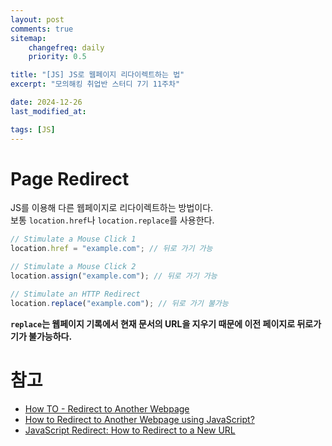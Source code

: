 ```yaml
---
layout: post
comments: true
sitemap:
    changefreq: daily
    priority: 0.5

title: "[JS] JS로 웹페이지 리다이렉트하는 법"
excerpt: "모의해킹 취업반 스터디 7기 11주차"

date: 2024-12-26
last_modified_at: 

tags: [JS]
---
```


# Page Redirect
JS를 이용해 다른 웹페이지로 리다이렉트하는 방법이다.  
보통 `location.href`나 `location.replace`를 사용한다.  

```js
// Stimulate a Mouse Click 1
location.href = "example.com"; // 뒤로 가기 가능

// Stimulate a Mouse Click 2
location.assign("example.com"); // 뒤로 가기 가능

// Stimulate an HTTP Redirect
location.replace("example.com"); // 뒤로 가기 불가능
```

**`replace`는 웹페이지 기록에서 현재 문서의 URL을 지우기 때문에 이전 페이지로 뒤로가기가 불가능하다.**

# 참고
* [How TO - Redirect to Another Webpage](https://www.w3schools.com/howto/howto_js_redirect_webpage.asp)
* [How to Redirect to Another Webpage using JavaScript?](https://www.geeksforgeeks.org/how-to-redirect-to-another-webpage-using-javascript/)
* [JavaScript Redirect: How to Redirect to a New URL](https://www.semrush.com/blog/javascript-redirect/)